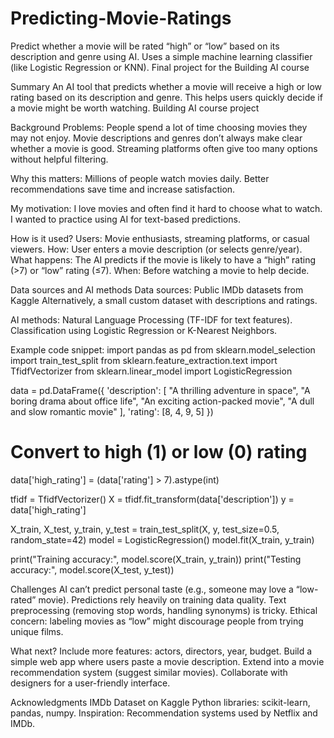 # Predicting-Movie-Ratings
Predict whether a movie will be rated “high” or “low” based on its description and genre using AI.  Uses a simple machine learning classifier (like Logistic Regression or KNN).
Final project for the Building AI course

Summary
An AI tool that predicts whether a movie will receive a high or low rating based on its description and genre. This helps users quickly decide if a movie might be worth watching.
Building AI course project

Background
Problems:
People spend a lot of time choosing movies they may not enjoy.
Movie descriptions and genres don’t always make clear whether a movie is good.
Streaming platforms often give too many options without helpful filtering.

Why this matters:
Millions of people watch movies daily.
Better recommendations save time and increase satisfaction.

My motivation:
I love movies and often find it hard to choose what to watch.
I wanted to practice using AI for text-based predictions.

How is it used?
Users: Movie enthusiasts, streaming platforms, or casual viewers.
How: User enters a movie description (or selects genre/year).
What happens: The AI predicts if the movie is likely to have a “high” rating (>7) or “low” rating (≤7).
When: Before watching a movie to help decide.

Data sources and AI methods
Data sources:
Public IMDb datasets from Kaggle
Alternatively, a small custom dataset with descriptions and ratings.

AI methods:
Natural Language Processing (TF-IDF for text features).
Classification using Logistic Regression or K-Nearest Neighbors.

Example code snippet:
import pandas as pd
from sklearn.model_selection import train_test_split
from sklearn.feature_extraction.text import TfidfVectorizer
from sklearn.linear_model import LogisticRegression

data = pd.DataFrame({
    'description': [
        "A thrilling adventure in space",
        "A boring drama about office life",
        "An exciting action-packed movie",
        "A dull and slow romantic movie"
    ],
    'rating': [8, 4, 9, 5]
})

# Convert to high (1) or low (0) rating
data['high_rating'] = (data['rating'] > 7).astype(int)

tfidf = TfidfVectorizer()
X = tfidf.fit_transform(data['description'])
y = data['high_rating']

X_train, X_test, y_train, y_test = train_test_split(X, y, test_size=0.5, random_state=42)
model = LogisticRegression()
model.fit(X_train, y_train)

print("Training accuracy:", model.score(X_train, y_train))
print("Testing accuracy:", model.score(X_test, y_test))

Challenges
AI can’t predict personal taste (e.g., someone may love a “low-rated” movie).
Predictions rely heavily on training data quality.
Text preprocessing (removing stop words, handling synonyms) is tricky.
Ethical concern: labeling movies as “low” might discourage people from trying unique films.

What next?
Include more features: actors, directors, year, budget.
Build a simple web app where users paste a movie description.
Extend into a movie recommendation system (suggest similar movies).
Collaborate with designers for a user-friendly interface.

Acknowledgments
IMDb Dataset on Kaggle
Python libraries: scikit-learn, pandas, numpy.
Inspiration: Recommendation systems used by Netflix and IMDb.
